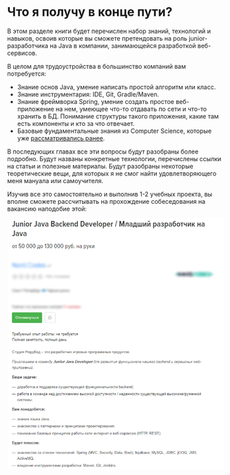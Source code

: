 # Что я получу в конце пути?

В этом разделе книги будет перечислен набор знаний, технологий и навыков, освоив которые вы сможете претендовать на роль junior-разработчика на Java в компании, занимающейся разработкой веб-сервисов.

В целом для трудоустройства в большинство компаний вам потребуется:

* Знание основ Java, умение написать простой алгоритм или класс.
* Знание инструментария: IDE, Git, Gradle/Maven.
* Знание фреймворка Spring, умение создать простое веб-приложение на нем, умеющее что-то отдавать по сети и что-то хранить в БД. Понимание структуры такого приложения, какие там есть компоненты и кто за что отвечает.
* Базовые фундаментальные знания из Computer Science, которые уже [рассматривались ранее](../s-chego-nachat/chto-uchit-iz-klassicheskoi-computer-science.md).

В последующих главах все эти вопросы будут разобраны более подробно. Будут названы конкретные технологии, перечислены ссылки на статьи и полезные материалы. Будут разобраны некоторые теоретические вещи, для которых я не смог найти удовлетворяющего меня мануала или самоучителя.

Изучив все это самостоятельно и выполнив 1-2 учебных проекта, вы вполне сможете рассчитывать на прохождение собеседования на вакансию наподобие этой:&#x20;

![](../.gitbook/assets/java-junior-vacancy.png)
